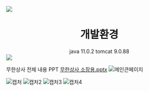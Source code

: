<img src="https://capsule-render.vercel.app/api?type=waving&color=BDBDC8&height=150&section=header&text=Minhee%20READ%20ME&fontSize=15"/>
<div align=center>
<h1>개발환경</h1>
java 11.0.2
tomcat 9.0.88
</div>

<img src="https://capsule-render.vercel.app/api?type=waving&color=BDBDC8&height=150&section=footer"/>




무한상사 전체 내용 PPT
[무한상사 소장용.pptx](https://github.com/user-attachments/files/15755299/default.pptx)
![메인큰페이지](https://github.com/min2mini/muhan/assets/159765032/2e1a9d79-a2a0-4301-9488-e3fa0eb2699b)

![캡처](https://github.com/min2mini/muhan/assets/159765032/e3985cc4-8dcf-4d8c-818e-7dee24a2edf9)
![캡처2](https://github.com/min2mini/muhan/assets/159765032/077f9653-5004-4832-a435-b8338d09574d)
![캡처3](https://github.com/min2mini/muhan/assets/159765032/217354a9-dcde-433e-8e49-6d3a14a82799)
![캡처4](https://github.com/min2mini/muhan/assets/159765032/f8d26253-e894-447b-8405-773ef6265a2e)
